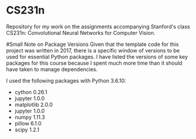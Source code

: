 # CS231n
Repository for my work on the assignments accompanying Stanford's class CS231n: Convolutional Neural Networks for Computer Vision.

#Small Note on Package Versions
Given that the template code for this project was written in 2017, there is a specific window of versions to be used for essential Python packages. I have listed the versions of some key packages for this course because I spent much more time than it should have taken to manage dependencies.

I used the following packages with Python 3.6.10: 
* cython 0.26.1
* jupyter 1.0.0
* matplotlib 2.0.0
* jupyter 1.0.0
* numpy 1.11.3
* pillow 6.1.0
* scipy 1.2.1

